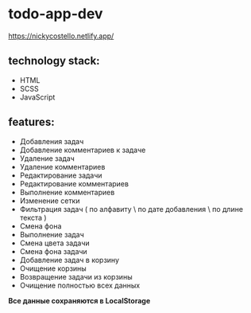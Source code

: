 # todo-app-dev
https://nickycostello.netlify.app/

## technology stack:
- HTML
- SCSS
- JavaScript

## features:

- Добавления задач
- Добавление комментариев к задаче
- Удаление задач
- Удаление комментариев
- Редактирование задачи
- Редактирование комментариев 
- Выполнение комментариев
- Изменение сетки
- Фильтрация задач ( по алфавиту \ по дате добавления \ по длине текста ) 
- Смена фона
- Выполнение задач 
- Смена цвета задачи
- Смена фона задачи
- Добавление задач в корзину
- Очищение корзины
- Возвращение задачи из корзины 
- Очищение полностью всех данных 

**Все данные сохраняются в LocalStorage**

